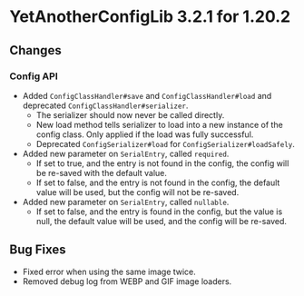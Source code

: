 # YetAnotherConfigLib 3.2.1 for 1.20.2

## Changes

### Config API

- Added `ConfigClassHandler#save` and `ConfigClassHandler#load` and deprecated `ConfigClassHandler#serializer`.
  - The serializer should now never be called directly.
  - New load method tells serializer to load into a new instance of the config class. Only applied if the load was fully successful.
  - Deprecated `ConfigSerializer#load` for `ConfigSerializer#loadSafely`.
- Added new parameter on `SerialEntry`, called `required`. 
  - If set to true, and the entry is not found in the config, the config will be re-saved with the default value.
  - If set to false, and the entry is not found in the config, the default value will be used, but the config will not be re-saved.
- Added new parameter on `SerialEntry`, called `nullable`.
  - If set to false, and the entry is found in the config, but the value is null, the default value will be used, and the config will be re-saved.

## Bug Fixes

- Fixed error when using the same image twice.
- Removed debug log from WEBP and GIF image loaders.

